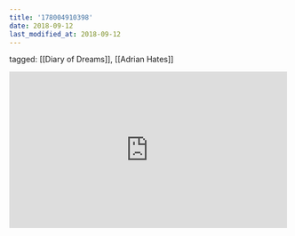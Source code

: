 ```yaml
---
title: '178004910398'
date: 2018-09-12
last_modified_at: 2018-09-12
---
```

tagged: [[Diary of Dreams]], [[Adrian Hates]]
<iframe allow="accelerometer; autoplay; clipboard-write; encrypted-media; gyroscope; picture-in-picture" allowfullscreen="" frameborder="0" height="281" id="youtube_iframe" src="https://www.youtube.com/embed/jUR-wWhmsS8?feature=oembed&amp;enablejsapi=1&amp;origin=https://safe.txmblr.com&amp;wmode=opaque" width="500"></iframe>
